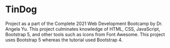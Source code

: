 # TinDog
Project as a part of the Complete 2021 Web Development Bootcamp by Dr. Angela Yu. This project culminates knowledge of HTML, CSS, JavaScript, Bootstrap 5, and other tools such as icons from Font Awesome. This project uses Bootstrap 5 whereas the tutorial used Bootstrap 4.
